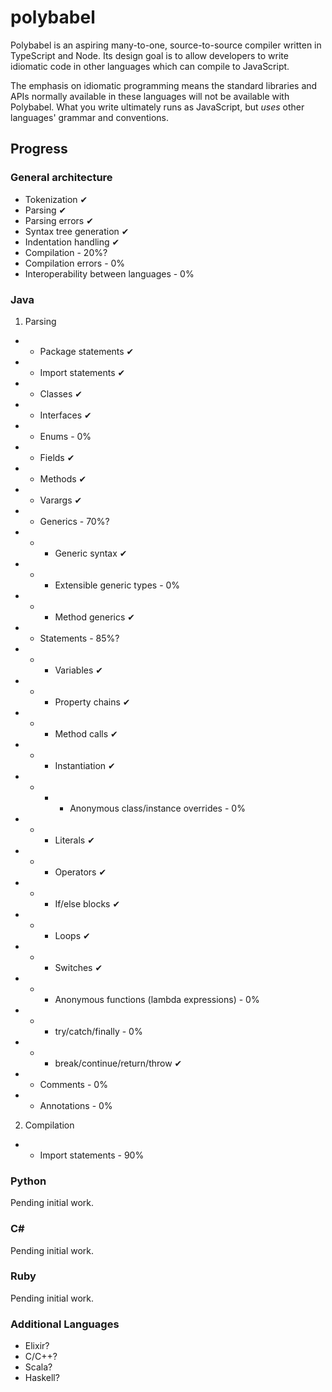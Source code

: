 # polybabel

Polybabel is an aspiring many-to-one, source-to-source compiler written in TypeScript and Node. Its design goal is to allow developers to write idiomatic code in other languages which can compile to JavaScript.

The emphasis on idiomatic programming means the standard libraries and APIs normally available in these languages will not be available with Polybabel. What you write ultimately runs as JavaScript, but *uses* other languages' grammar and conventions.

## Progress

### General architecture

* Tokenization ✔
* Parsing ✔
* Parsing errors ✔
* Syntax tree generation ✔
* Indentation handling ✔
* Compilation - 20%?
* Compilation errors - 0%
* Interoperability between languages - 0%

### Java
1. Parsing
* * Package statements ✔
* * Import statements ✔
* * Classes ✔
* * Interfaces ✔
* * Enums - 0%
* * Fields ✔
* * Methods ✔
* * Varargs ✔
* * Generics - 70%?
* * - Generic syntax ✔
* * - Extensible generic types - 0%
* * - Method generics ✔
* * Statements - 85%?
* * - Variables ✔
* * - Property chains ✔
* * - Method calls ✔
* * - Instantiation ✔
* * - - Anonymous class/instance overrides - 0%
* * - Literals ✔
* * - Operators ✔
* * - If/else blocks ✔
* * - Loops ✔
* * - Switches ✔
* * - Anonymous functions (lambda expressions) - 0%
* * - try/catch/finally - 0%
* * - break/continue/return/throw ✔
* * Comments - 0%
* * Annotations - 0%
2. Compilation
* * Import statements - 90%

### Python
Pending initial work.

### C#
Pending initial work.

### Ruby
Pending initial work.

### Additional Languages
* Elixir?
* C/C++?
* Scala?
* Haskell?